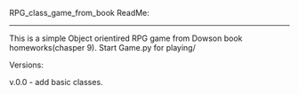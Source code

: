 RPG_class_game_from_book ReadMe:
********************************

This is a simple Object orientired RPG game from Dowson book homeworks(chasper 9).
Start Game.py for playing/

Versions:

v.0.0 - add basic classes.
